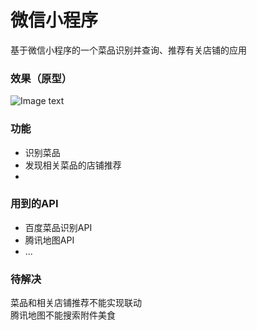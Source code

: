 # 微信小程序
基于微信小程序的一个菜品识别并查询、推荐有关店铺的应用

### 效果（原型）

![Image text](./pro.png)

### 功能
* 识别菜品
* 发现相关菜品的店铺推荐
* 

### 用到的API
* 百度菜品识别API  
* 腾讯地图API
* ...

### 待解决
菜品和相关店铺推荐不能实现联动  
腾讯地图不能搜索附件美食
